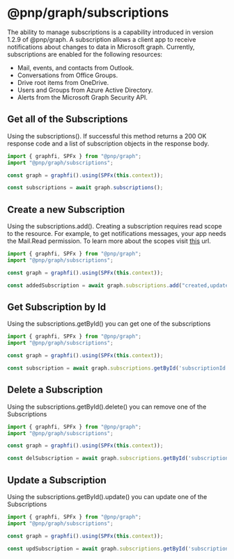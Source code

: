 # @pnp/graph/subscriptions

The ability to manage subscriptions is a capability introduced in version 1.2.9 of @pnp/graph. A subscription allows a client app to receive notifications about changes to data in Microsoft graph. Currently, subscriptions are enabled for the following resources:

* Mail, events, and contacts from Outlook.
* Conversations from Office Groups.
* Drive root items from OneDrive.
* Users and Groups from Azure Active Directory.
* Alerts from the Microsoft Graph Security API.

## Get all of the Subscriptions

Using the subscriptions(). If successful this method returns a 200 OK response code and a list of subscription objects in the response body.

```TypeScript
import { graphfi, SPFx } from "@pnp/graph";
import "@pnp/graph/subscriptions";

const graph = graphfi().using(SPFx(this.context));

const subscriptions = await graph.subscriptions();

```

## Create a new Subscription

Using the subscriptions.add(). Creating a subscription requires read scope to the resource. For example, to get notifications messages, your app needs the Mail.Read permission. To learn more about the scopes visit [this](https://docs.microsoft.com/en-us/graph/api/subscription-post-subscriptions?view=graph-rest-1.0) url.

```TypeScript
import { graphfi, SPFx } from "@pnp/graph";
import "@pnp/graph/subscriptions";

const graph = graphfi().using(SPFx(this.context));

const addedSubscription = await graph.subscriptions.add("created,updated", "https://webhook.azurewebsites.net/api/send/myNotifyClient", "me/mailFolders('Inbox')/messages", "2019-11-20T18:23:45.9356913Z");

```

## Get Subscription by Id

Using the subscriptions.getById() you can get one of the subscriptions

```TypeScript
import { graphfi, SPFx } from "@pnp/graph";
import "@pnp/graph/subscriptions";

const graph = graphfi().using(SPFx(this.context));

const subscription = await graph.subscriptions.getById('subscriptionId')();

```

## Delete a Subscription

Using the subscriptions.getById().delete() you can remove one of the Subscriptions

```TypeScript
import { graphfi, SPFx } from "@pnp/graph";
import "@pnp/graph/subscriptions";

const graph = graphfi().using(SPFx(this.context));

const delSubscription = await graph.subscriptions.getById('subscriptionId').delete();

```

## Update a Subscription

Using the subscriptions.getById().update() you can update one of the Subscriptions

```TypeScript
import { graphfi, SPFx } from "@pnp/graph";
import "@pnp/graph/subscriptions";

const graph = graphfi().using(SPFx(this.context));

const updSubscription = await graph.subscriptions.getById('subscriptionId').update({changeType: "created,updated,deleted" });

```
